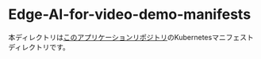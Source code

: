# Edge-AI-for-video-demo-manifests

本ディレクトリは[このアプリケーションリポジトリ](https://github.com/yd-ono/Edge-AI-for-video-demo)のKubernetesマニフェストディレクトリです。
